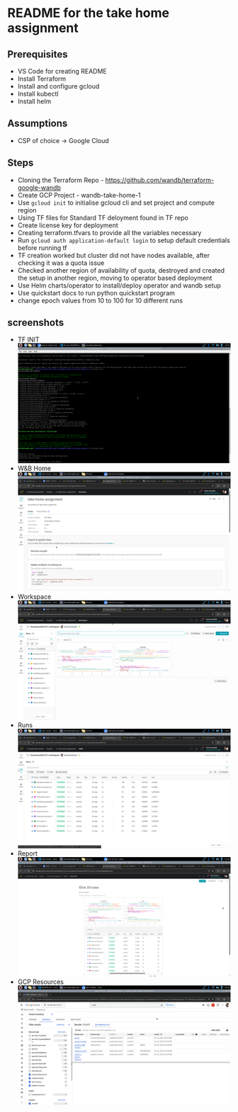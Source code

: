 # README for the take home assignment

## Prerequisites
- VS Code for creating README
- Install Terraform
- Install and configure gcloud
- Install kubectl 
- Install helm

## Assumptions
- CSP of choice -> Google Cloud

## Steps
- Cloning the Terraform Repo - https://github.com/wandb/terraform-google-wandb
- Create GCP Project - wandb-take-home-1
- Use `gcloud init` to initialise gcloud cli and set project and compute region
- Using TF files for Standard TF deloyment found in TF repo
- Create license key for deployment
- Creating terraform.tfvars to provide all the variables necessary
- Run `gcloud auth application-default login` to setup default credentials before running tf
- TF creation worked but cluster did not have nodes available, after checking it was a quota issue
- Checked another region of availability of quota, destroyed and created the setup in another region, moving to operator based deployment
- Use Helm charts/operator to install/deploy operator and wandb setup
- Use quickstart docs to run python quickstart program
- change epoch values from 10 to 100 for 10 different runs

## screenshots
- TF INIT ![TF INIT](screenshots/20251022_22h16m23s_tf_init.png)
- W&B Home ![W&B Home](screenshots/20251023_03h21m04s_home_page.png)
- Workspace ![Workspace](screenshots/20251023_03h21m19s_workspace.png)
- Runs ![Runs](screenshots/20251023_03h21m26s_runs.png)
- Report ![Report](screenshots/20251023_03h26m56s_report.png)
- GCP Resources ![GCP Resources](screenshots/20251023_04h00m27s_gcp_resources.png)